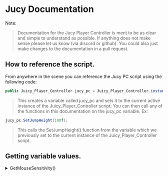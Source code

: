 # Jucy Documentation
Note:
> Documentation for the Jucy Player Controller is ment to be as clear and simple to understand as possible. If anything does not make sense please let us know (via discord or github). You could also just make changes to the documentation in a pull request.

## How to reference the script.
From anywhere in the scene you can reference the Jucy PC script using the following code:
```cs
public Juicy_Player_Controller jucy_pc = Juicy_Player_Controller.instance;
```
> This creates a variable called jucy_pc and sets it to the current active instance of the Juicy_Player_Controller script;
You can then call any of the functions in this documentation on the jucy_pc variable. Ex:
```cs
jucy_pc.SetJumpHeight(100f);
```
> This calls the SetJumpHeight() function from the variable which we previously set to the current instance of the Juicy_Player_Controller script.


## Getting variable values.
<details>
  <summary>GetMouseSensitivity()</summary>
  
  Returns the mouse_sensitivity variable as a float.
  ### Code
  ```cs
  public float GetMouseSensitivity(){ return mouse_sensitivity; }
  ```
</details>
